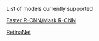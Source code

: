 List of models currently supported

[Faster R-CNN/Mask R-CNN](docs/FASTER_RCNN.md)

[RetinaNet](docs/RETINANET.md)

